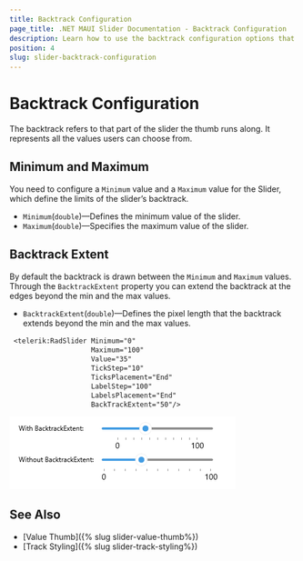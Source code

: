 ```yaml
---
title: Backtrack Configuration
page_title: .NET MAUI Slider Documentation - Backtrack Configuration
description: Learn how to use the backtrack configuration options that Telerik UI Slider for .NET MAUI control provides.
position: 4
slug: slider-backtrack-configuration
---
```


# Backtrack Configuration

The backtrack refers to that part of the slider the thumb runs along. It represents all the values users can choose from.

## Minimum and Maximum

You need to configure a `Minimum` value and a `Maximum` value for the Slider, which define the limits of the slider’s backtrack.

* `Minimum`(`double`)&mdash;Defines the minimum value of the slider.
* `Maximum`(`double`)&mdash;Specifies the maximum value of the slider.

<snippet id='slider-getting-started-xaml' />

## Backtrack Extent

By default the backtrack is drawn between the `Minimum` and `Maximum` values. Through the `BacktrackExtent` property you can extend the backtrack at the edges beyond the min and the max values.

* `BacktrackExtent`(`double`)&mdash;Defines the pixel length that the backtrack extends beyond the min and the max values.

```XAML
 <telerik:RadSlider Minimum="0"
                    Maximum="100"
                    Value="35"
                    TickStep="10"
                    TicksPlacement="End"
                    LabelStep="100"
                    LabelsPlacement="End"
                    BackTrackExtent="50"/>
```

![Telerik Slider for .NET MAUI Backtrack Extent](images/slider-backtrack-extent.png)

## See Also

* [Value Thumb]({% slug slider-value-thumb%})
* [Track Styling]({% slug slider-track-styling%})
